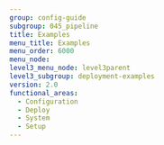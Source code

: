 ```yaml
---
group: config-guide
subgroup: 045_pipeline
title: Examples
menu_title: Examples
menu_order: 6000
menu_node:
level3_menu_node: level3parent
level3_subgroup: deployment-examples
version: 2.0
functional_areas:
  - Configuration
  - Deploy
  - System
  - Setup
---
```

